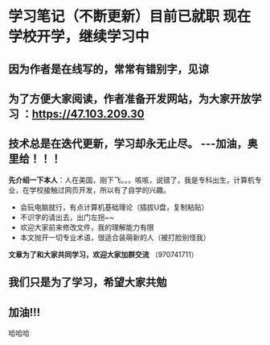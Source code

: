# 学习笔记（不断更新）目前已就职 现在学校开学，继续学习中

## 因为作者是在线写的，常常有错别字，见谅

## 为了方便大家阅读，作者准备开发网站，为大家开放学习 ：https://47.103.209.30

## 技术总是在迭代更新，学习却永无止尽。 ---加油，奥里给！！！  

**先介绍一下本人**：人在美国，刚下飞。。。咳咳，说错了，我是专科出生，计算机专业，在学校接触过网页开发，所以有了自学的兴趣。

- 会玩电脑就行，有点计算机基础理论（插拔U盘，复制粘贴）
- 不识字的请出去，出门左拐~~
- 欢迎大家前来修改文件，我的理解能力有限
- 本文抛开一切专业术语，很适合装萌新的人（被打脸别怪我）

**文章为了和大家共同学习，欢迎大家加群交流** （970741711）

## 我们只是为了学习，希望大家共勉

## 加油!!!  

哈哈哈
